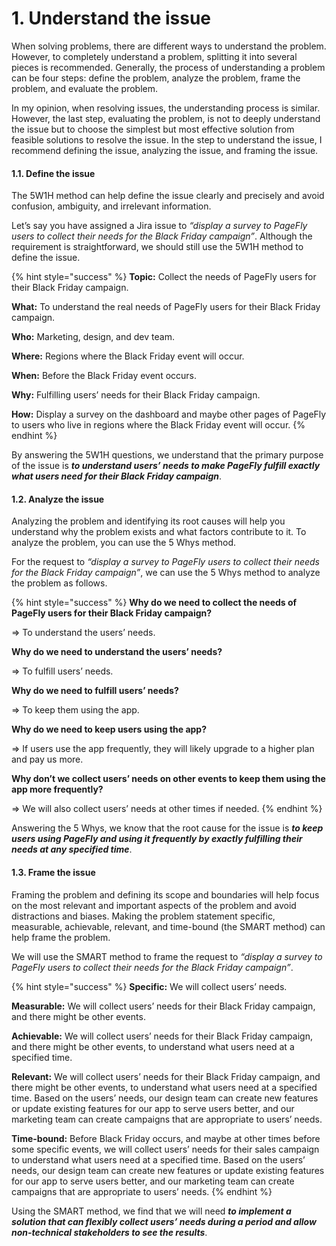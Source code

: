 # 1. Understand the issue

When solving problems, there are different ways to understand the problem. However, to completely understand a problem, splitting it into several pieces is recommended. Generally, the process of understanding a problem can be four steps: define the problem, analyze the problem, frame the problem, and evaluate the problem.

In my opinion, when resolving issues, the understanding process is similar. However, the last step, evaluating the problem, is not to deeply understand the issue but to choose the simplest but most effective solution from feasible solutions to resolve the issue. In the step to understand the issue, I recommend defining the issue, analyzing the issue, and framing the issue.

#### 1.1. Define the issue

The 5W1H method can help define the issue clearly and precisely and avoid confusion, ambiguity, and irrelevant information.

Let’s say you have assigned a Jira issue to _“display a survey to PageFly users to collect their needs for the Black Friday campaign”_. Although the requirement is straightforward, we should still use the 5W1H method to define the issue.

{% hint style="success" %}
**Topic:** Collect the needs of PageFly users for their Black Friday campaign.

**What:** To understand the real needs of PageFly users for their Black Friday campaign.

**Who:** Marketing, design, and dev team.

**Where:** Regions where the Black Friday event will occur.

**When:** Before the Black Friday event occurs.

**Why:** Fulfilling users’ needs for their Black Friday campaign.

**How:** Display a survey on the dashboard and maybe other pages of PageFly to users who live in regions where the Black Friday event will occur.
{% endhint %}

By answering the 5W1H questions, we understand that the primary purpose of the issue is _**to understand users’ needs to make PageFly fulfill exactly what users need for their Black Friday campaign**_.

#### 1.2. Analyze the issue

Analyzing the problem and identifying its root causes will help you understand why the problem exists and what factors contribute to it. To analyze the problem, you can use the 5 Whys method.

For the request to _“display a survey to PageFly users to collect their needs for the Black Friday campaign”_, we can use the 5 Whys method to analyze the problem as follows.

{% hint style="success" %}
**Why do we need to collect the needs of PageFly users for their Black Friday campaign?**

\=> To understand the users’ needs.

**Why do we need to understand the users’ needs?**

\=> To fulfill users’ needs.

**Why do we need to fulfill users’ needs?**

\=> To keep them using the app.

**Why do we need to keep users using the app?**

\=> If users use the app frequently, they will likely upgrade to a higher plan and pay us more.

**Why don’t we collect users’ needs on other events to keep them using the app more frequently?**

\=> We will also collect users’ needs at other times if needed.
{% endhint %}

Answering the 5 Whys, we know that the root cause for the issue is _**to keep users using PageFly and using it frequently by exactly fulfilling their needs at any specified time**_.

#### 1.3. Frame the issue

Framing the problem and defining its scope and boundaries will help focus on the most relevant and important aspects of the problem and avoid distractions and biases. Making the problem statement specific, measurable, achievable, relevant, and time-bound (the SMART method) can help frame the problem.

We will use the SMART method to frame the request to _“display a survey to PageFly users to collect their needs for the Black Friday campaign”_.

{% hint style="success" %}
**Specific:** We will collect users’ needs.

**Measurable:** We will collect users’ needs for their Black Friday campaign, and there might be other events.

**Achievable:** We will collect users’ needs for their Black Friday campaign, and there might be other events, to understand what users need at a specified time.

**Relevant:** We will collect users’ needs for their Black Friday campaign, and there might be other events, to understand what users need at a specified time. Based on the users’ needs, our design team can create new features or update existing features for our app to serve users better, and our marketing team can create campaigns that are appropriate to users’ needs.

**Time-bound:** Before Black Friday occurs, and maybe at other times before some specific events, we will collect users’ needs for their sales campaign to understand what users need at a specified time. Based on the users’ needs, our design team can create new features or update existing features for our app to serve users better, and our marketing team can create campaigns that are appropriate to users’ needs.
{% endhint %}

Using the SMART method, we find that we will need _**to implement a solution that can flexibly collect users’ needs during a period and allow non-technical stakeholders to see the results**_.
